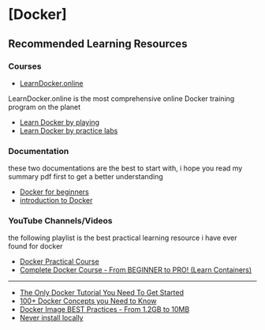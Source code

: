 # [Docker]

## Recommended Learning Resources

### Courses

- [LearnDocker.online](https://learndocker.online/courses/)

LearnDocker.online is the most comprehensive online Docker training program on the planet

- [Learn Docker by playing](https://kodekloud.com/free-labs/docker)
- [Learn Docker by practice labs](https://labex.io/skilltrees/docker)

### Documentation

these two documentations are the best to start with,
i hope you read my summary pdf first to get a better understanding

- [Docker for beginners](https://docker-curriculum.com/)
- [introduction to Docker](https://courses.mooc.fi/org/uh-cs/courses/devops-with-docker)

### YouTube Channels/Videos

the following playlist is the best practical learning resource i have ever found for docker

- [Docker Practical Course](https://www.youtube.com/playlist?list=PLzNfs-3kBUJnY7Cy1XovLaAkgfjim05RR)
- [Complete Docker Course - From BEGINNER to PRO! (Learn Containers)](https://www.youtube.com/watch?v=RqTEHSBrYFw)

---

- [The Only Docker Tutorial You Need To Get Started](https://www.youtube.com/watch?v=DQdB7wFEygo&t=48s)
- [100+ Docker Concepts you Need to Know](https://www.youtube.com/watch?v=rIrNIzy6U_g)
- [Docker Image BEST Practices - From 1.2GB to 10MB](https://www.youtube.com/watch?v=t779DVjCKCs)
- [Never install locally](https://www.youtube.com/watch?v=J0NuOlA2xDc)

